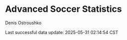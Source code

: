 # Advanced Soccer Statistics
Denis Ostroushko

<!-- gfm -->

Last successful data update: 2025-05-31 02:14:54 CST
